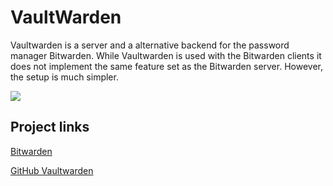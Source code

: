 # VaultWarden

Vaultwarden is a server and a alternative backend for the password manager Bitwarden. 
While Vaultwarden is used with the Bitwarden clients it does not implement the same feature set as the Bitwarden server. However, the setup is much simpler.

<img src="https://macandegg.b-cdn.net/wp-content/uploads/2021/02/bitwarden-logo.png">

## Project links
[Bitwarden](https://bitwarden.com)

[GitHub Vaultwarden](https://github.com/dani-garcia/vaultwarden)
